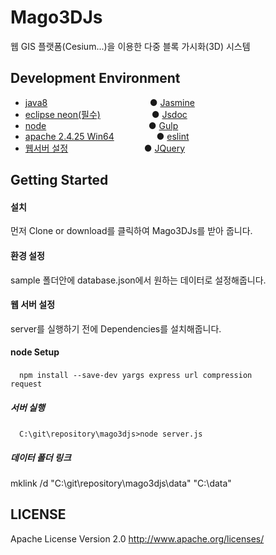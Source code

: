 # Mago3DJs
웹 GIS 플랫폼(Cesium...)을 이용한 다중 블록 가시화(3D) 시스템

## Development Environment
 - [java8](http://www.oracle.com/technetwork/java/javase/downloads/index.html ) &emsp;&emsp;&emsp;&emsp;&emsp;&emsp;&emsp;&emsp;&emsp;&emsp;&nbsp;&nbsp;&nbsp;&nbsp; ● [Jasmine](https://github.com/Gaia3D/mago3djs/wiki/Test)
 - [eclipse neon(필수)](https://www.eclipse.org/downloads/eclipse-packages/)
 &emsp;&emsp;&emsp;&emsp;&emsp;&nbsp; ● [Jsdoc](https://github.com/Gaia3D/mago3djs/wiki/Documentation)
 - [node](https://nodejs.org/ko/download/) &emsp;&emsp;&emsp;&emsp;&emsp;&emsp;&emsp;&emsp;&emsp;&emsp;&nbsp;&nbsp;&nbsp;&nbsp; ● [Gulp](https://github.com/Gaia3D/mago3djs/wiki/Build)
 - [apache 2.4.25 Win64](https://www.apachelounge.com/download/)&emsp;&emsp;&emsp;&emsp;&nbsp;&nbsp; ● [eslint](https://github.com/Gaia3D/mago3djs/wiki/%EC%A0%95%EC%A0%81%EA%B2%80%EC%82%AC)
 - [웹서버 설정](https://github.com/Gaia3D/mago3djs/wiki/%EC%9B%B9%EC%84%9C%EB%B2%84-%EC%84%A4%EC%A0%95) &emsp;&emsp;&emsp;&emsp;&emsp;&emsp;&emsp;&nbsp;&nbsp;&nbsp;&nbsp; ● [JQuery](https://github.com/Gaia3D/mago3djs/wiki/Third-Party)

## Getting Started

####  설치 <br>
먼저 Clone or download를 클릭하여 Mago3DJs를 받아 줍니다.

####  환경 설정
sample 폴더안에 database.json에서 원하는 데이터로 설정해줍니다.

####  웹 서버 설정
server를 실행하기 전에 Dependencies를 설치해줍니다. <br>

####  node Setup <br>
&emsp;<code>npm install --save-dev yargs express url compression request</code>

#####  서버 실행 <br>
&emsp;<code>C:\git\repository\mago3djs>node server.js</code><br>

#####  데이터 폴더 링크<br>
mklink /d "C:\git\repository\mago3djs\data" "C:\data"

## LICENSE
Apache License Version 2.0
http://www.apache.org/licenses/
